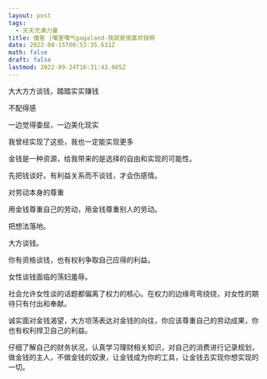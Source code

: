 ```yaml
---
layout: post
tags:
  - 天天充满力量
title: 播客 |噶里噶气gagaland-我就是很喜欢钱啊
date: 2022-08-15T00:53:35.631Z
math: false
draft: false
lastmod: 2022-09-24T16:31:43.085Z
---
```

大大方方谈钱，踏踏实实赚钱

不配得感

一边觉得委屈，一边美化现实

我曾经实现了这些，我也一定能实现更多

金钱是一种资源，给我带来的是选择的自由和实现的可能性。

先把钱谈好。有利益关系而不谈钱，才会伤感情。

对劳动本身的尊重

用金钱尊重自己的劳动，用金钱尊重别人的劳动。

把想法落地。

大方谈钱。

你有资格谈钱，也有权利争取自己应得的利益。

女性谈钱面临的荡妇羞辱。

社会允许女性谈的话题都偏离了权力的核心。在权力的边缘弯弯绕绕，对女性的期待只有付出和奉献。

诚实面对金钱渴望，大方坦荡表达对金钱的向往，你应该尊重自己的劳动成果，你也有权利捍卫自己的利益。

仔细了解自己的财务状况，认真学习理财相关知识，对自己的消费进行记录规划，做金钱的主人，不做金钱的奴隶，让金钱成为你的工具，让金钱去实现你想实现的一切。
